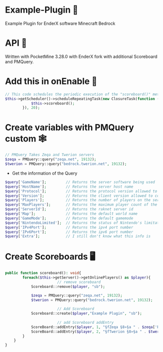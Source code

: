 # Example-Plugin :abacus:
Example Plugin for EnderX software Minecraft Bedrock

# API :bee:
Written with PocketMine 3.28.0 with EnderX fork with additional Scoreboard and PMQuery.

# Add this in onEnable 	:battery:
```php
// This code schedules the periodic execution of the "scoreboard()" method every 20 time units using the application's "scheduler".
$this->getScheduler()->scheduleRepeatingTask(new ClosureTask(function (): void{
			$this->scoreboard();
		}), 20);
```
</details>


# Create variables with PMQuery custom :spider_web:
```php
// PMQuery Takes Zeqa and Twerion servers
$zeqa = PMQuery::query("zeqa.net", 19132);
$twerion = PMQuery::query("bedrock.twerion.net", 19132);
```
</details>

- Get the information of the Query
```php
$query['GameName'];         // Returns the server software being used
$query['HostName'];         // Returns the server host name
$query['Protocol'];         // Returns the protocol version allowed to connect
$query['Version'];          // Returns the client version allowed to connect
$query['Players'];          // Returns the number of players on the server currently
$query['MaxPlayers'];       // Returns the maximum player count of the server
$query['ServerId'];         // Returns the raknet server id
$query['Map'];              // Returns the default world name
$query['GameMode'];         // Returns the default gamemode
$query['NintendoLimited'];  // Returns the status of Nintendo's limitation to join
$query['IPv4Port'];         // Returns the ipv4 port number
$query['IPv6Port'];         // Returns the ipv6 port number
$query['Extra'];            // I still don't know what this info is
```
</details>

# Create Scoreboards :desktop_computer:
```php
public function scoreboard(): void{
		foreach($this->getServer()->getOnlinePlayers() as $player){
                        // remove scoreboard
			Scoreboard::remove($player, "sb");

			$zeqa = PMQuery::query("zeqa.net", 19132);
			$twerion = PMQuery::query("bedrock.twerion.net", 19132);
      
                        // Add Scoreboard
			Scoreboard::create($player,"Example Plugin", "sb");
      
                        // add Scoreboard addEntry
			ScoreBoard::addEntry($player, 1, "§fZeqa §8»§a " . $zeqa['Players'], "sb");
			ScoreBoard::addEntry($player, 2, "§fTwerion §8»§a " . $twerion['Players'], "sb");
		}
	}
}
```
</details>
